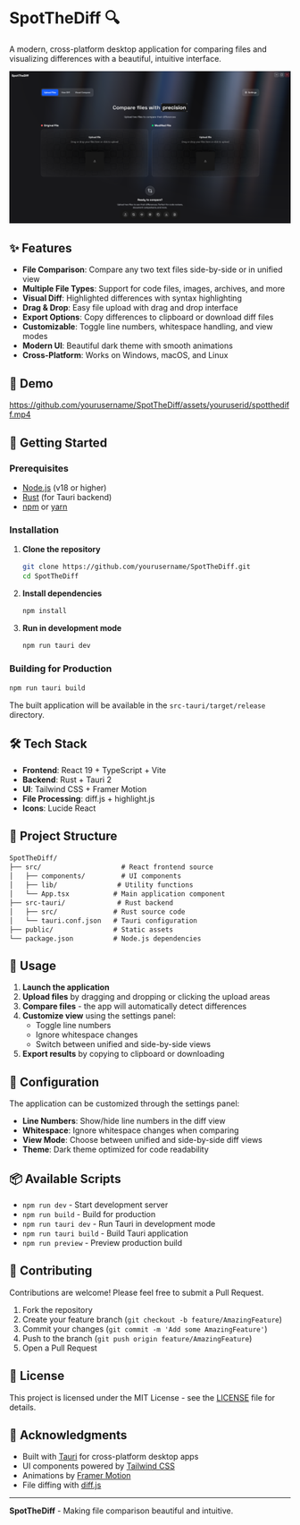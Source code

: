 # SpotTheDiff 🔍

A modern, cross-platform desktop application for comparing files and visualizing differences with a beautiful, intuitive interface.

![SpotTheDiff Screenshot](public/spotthediff.png)

## ✨ Features

- **File Comparison**: Compare any two text files side-by-side or in unified view
- **Multiple File Types**: Support for code files, images, archives, and more
- **Visual Diff**: Highlighted differences with syntax highlighting
- **Drag & Drop**: Easy file upload with drag and drop interface
- **Export Options**: Copy differences to clipboard or download diff files
- **Customizable**: Toggle line numbers, whitespace handling, and view modes
- **Modern UI**: Beautiful dark theme with smooth animations
- **Cross-Platform**: Works on Windows, macOS, and Linux

## 🎥 Demo

https://github.com/yourusername/SpotTheDiff/assets/youruserid/spotthediff.mp4

## 🚀 Getting Started

### Prerequisites

- [Node.js](https://nodejs.org/) (v18 or higher)
- [Rust](https://rustup.rs/) (for Tauri backend)
- [npm](https://www.npmjs.com/) or [yarn](https://yarnpkg.com/)

### Installation

1. **Clone the repository**
   ```bash
   git clone https://github.com/yourusername/SpotTheDiff.git
   cd SpotTheDiff
   ```

2. **Install dependencies**
   ```bash
   npm install
   ```

3. **Run in development mode**
   ```bash
   npm run tauri dev
   ```

### Building for Production

```bash
npm run tauri build
```

The built application will be available in the `src-tauri/target/release` directory.

## 🛠️ Tech Stack

- **Frontend**: React 19 + TypeScript + Vite
- **Backend**: Rust + Tauri 2
- **UI**: Tailwind CSS + Framer Motion
- **File Processing**: diff.js + highlight.js
- **Icons**: Lucide React

## 📁 Project Structure

```
SpotTheDiff/
├── src/                    # React frontend source
│   ├── components/         # UI components
│   ├── lib/               # Utility functions
│   └── App.tsx           # Main application component
├── src-tauri/             # Rust backend
│   ├── src/              # Rust source code
│   └── tauri.conf.json   # Tauri configuration
├── public/               # Static assets
└── package.json          # Node.js dependencies
```

## 🎯 Usage

1. **Launch the application**
2. **Upload files** by dragging and dropping or clicking the upload areas
3. **Compare files** - the app will automatically detect differences
4. **Customize view** using the settings panel:
   - Toggle line numbers
   - Ignore whitespace changes
   - Switch between unified and side-by-side views
5. **Export results** by copying to clipboard or downloading

## 🔧 Configuration

The application can be customized through the settings panel:

- **Line Numbers**: Show/hide line numbers in the diff view
- **Whitespace**: Ignore whitespace changes when comparing
- **View Mode**: Choose between unified and side-by-side diff views
- **Theme**: Dark theme optimized for code readability

## 📦 Available Scripts

- `npm run dev` - Start development server
- `npm run build` - Build for production
- `npm run tauri dev` - Run Tauri in development mode
- `npm run tauri build` - Build Tauri application
- `npm run preview` - Preview production build

## 🤝 Contributing

Contributions are welcome! Please feel free to submit a Pull Request.

1. Fork the repository
2. Create your feature branch (`git checkout -b feature/AmazingFeature`)
3. Commit your changes (`git commit -m 'Add some AmazingFeature'`)
4. Push to the branch (`git push origin feature/AmazingFeature`)
5. Open a Pull Request

## 📄 License

This project is licensed under the MIT License - see the [LICENSE](LICENSE) file for details.

## 🙏 Acknowledgments

- Built with [Tauri](https://tauri.app/) for cross-platform desktop apps
- UI components powered by [Tailwind CSS](https://tailwindcss.com/)
- Animations by [Framer Motion](https://www.framer.com/motion/)
- File diffing with [diff.js](https://github.com/kpdecker/jsdiff)

---

**SpotTheDiff** - Making file comparison beautiful and intuitive.
